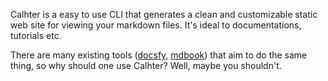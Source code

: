 Calhter is a easy to use CLI that generates a clean and customizable static web site for viewing your markdown files.
It's ideal to documentations, tutorials etc.

There are many existing tools ([docsfy](https://docsify.js.org/#/), [mdbook](https://rust-lang.github.io/mdBook/)) that
aim to do the same thing, so why should one use Calhter? Well, maybe you shouldn't.
